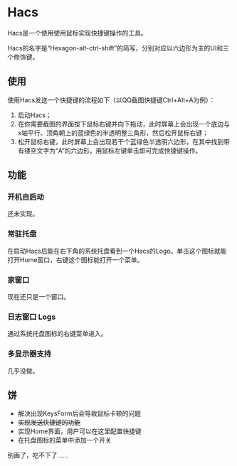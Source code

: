 # Hacs

Hacs是一个使用使用鼠标实现快捷键操作的工具。

Hacs的名字是“Hexagon-alt-ctrl-shift”的简写，分别对应以六边形为主的UI和三个修饰键。

## 使用

使用Hacs发送一个快捷键的流程如下（以QQ截图快捷键Ctrl+Alt+A为例）：

1. 启动Hacs；
2. 在你需要截图的界面按下鼠标右键并向下拖动，此时屏幕上会出现一个底边与x轴平行、顶角朝上的蓝绿色的半透明整三角形，然后松开鼠标右键；
3. 松开鼠标右键，此时屏幕上会出现若干个蓝绿色半透明六边形，在其中找到带有镂空文字为“A”的六边形，用鼠标左键单击即可完成快捷键操作。

## 功能

### 开机自启动

还未实现。

### 常驻托盘

在启动Hacs后能在右下角的系统托盘看到一个Hacs的Logo。单击这个图标就能打开Home窗口，右键这个图标能打开一个菜单。

### 家窗口

现在还只是一个窗口。

### 日志窗口 Logs

通过系统托盘图标的右键菜单进入。

### 多显示器支持

几乎没做。

## 饼

* 解决出现KeysForm后会导致鼠标卡顿的问题
* ~~实现发送快捷键的功能~~
* 实现Home界面，用户可以在这里配置快捷键
* 在托盘图标的菜单中添加一个开关

别画了，吃不下了……